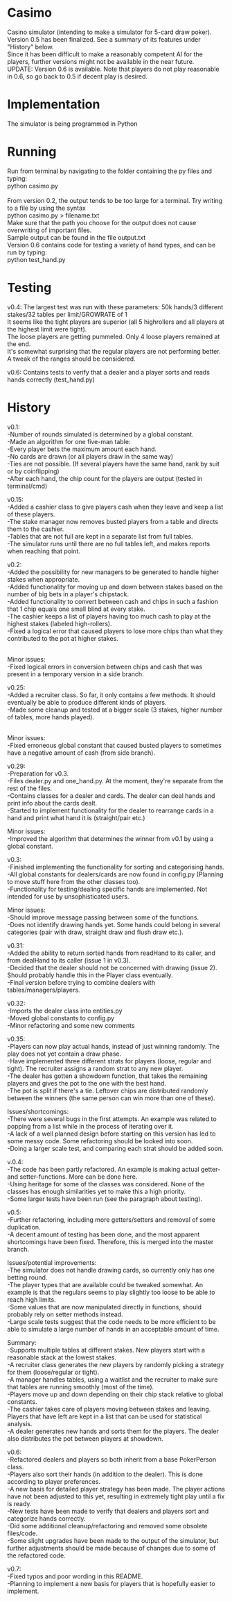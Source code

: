 # Casimo
Casino simulator (intending to make a simulator for 5-card draw poker). <br />
Version 0.5 has been finalized. See a summary of its features under "History" below. <br />
Since it has been difficult to make a reasonably competent AI for the players, further versions might not be available in the near future. <br />
UPDATE: Version 0.6 is available. Note that players do not play reasonable in 0.6, so go back to 0.5 if decent play is desired.

# Implementation
The simulator is being programmed in Python

# Running
Run from terminal by navigating to the folder containing the py files and typing: <br />
  python casimo.py <br /> <br />
From version 0.2, the output tends to be too large for a terminal. Try writing to a file by using the syntax <br />
  python casimo.py > filename.txt <br />
Make sure that the path you choose for the output does not cause overwriting of important files. <br />
Sample output can be found in the file output.txt <br />
Version 0.6 contains code for testing a variety of hand types, and can be run by typing: <br />
  python test_hand.py <br />

# Testing
v0.4: The largest test was run with these parameters: 50k hands/3 different stakes/32 tables per limit/GROWRATE of 1 <br />
It seems like the tight players are superior (all 5 highrollers and all players at the highest limit were tight). <br />
The loose players are getting pummeled. Only 4 loose players remained at the end. <br />
It's somewhat surprising that the regular players are not performing better. A tweak of the ranges should be considered. <br />

v0.6: Contains tests to verify that a dealer and a player sorts and reads hands correctly (test_hand.py)

# History
v0.1: <br />
  -Number of rounds simulated is determined by a global constant. <br />
  -Made an algorithm for one five-man table: <br />
    -Every player bets the maximum amount each hand. <br />
    -No cards are drawn (or all players draw in the same way) <br />
    -Ties are not possible. (If several players have the same hand, rank by suit or by coinflipping) <br />
  -After each hand, the chip count for the players are output (tested in terminal/cmd) <br />

v0.15: <br />
  -Added a cashier class to give players cash when they leave and keep a list of these players. <br />
  -The stake manager now removes busted players from a table and directs them to the cashier. <br />
  -Tables that are not full are kept in a separate list from full tables. <br />
  -The simulator runs until there are no full tables left, and makes reports when reaching that point. <br />

v0.2: <br />
  -Added the possibility for new managers to be generated to handle higher stakes when appropriate. <br />
  -Added functionality for moving up and down between stakes based on the number of big bets in a player's chipstack. <br />
  -Added functionality to convert between cash and chips in such a fashion that 1 chip equals one small blind at every stake.  <br />
  -The cashier keeps a list of players having too much cash to play at the highest stakes (labeled high-rollers). <br />
  -Fixed a logical error that caused players to lose more chips than what they contributed to the pot at higher stakes. <br /> <br />

Minor issues: <br />
  -Fixed logical errors in conversion between chips and cash that was present in a temporary version in a side branch. <br />

v0.25: <br />
  -Added a recruiter class. So far, it only contains a few methods. It should eventually be able to produce different kinds of players. <br />
  -Made some cleanup and tested at a bigger scale (3 stakes, higher number of tables, more hands played). <br /> <br />

Minor issues: <br />
  -Fixed erroneous global constant that caused busted players to sometimes have a negative amount of cash (from side branch). <br />

v0.29: <br />
  -Preparation for v0.3. <br />
  -Files dealer.py and one_hand.py. At the moment, they're separate from the rest of the files. <br />
  -Contains classes for a dealer and cards. The dealer can deal hands and print info about the cards dealt. <br />
  -Started to implement functionality for the dealer to rearrange cards in a hand and print what hand it is (straight/pair etc.) <br />

Minor issues: <br />
  -Improved the algorithm that determines the winner from v0.1 by using a global constant. <br />

v0.3: <br />
  -Finished implementing the functionality for sorting and categorising hands. <br />
  -All global constants for dealers/cards are now found in config.py (Planning to move stuff here from the other classes too). <br />
  -Functionality for testing/dealing specific hands are implemented. Not intended for use by unsophisticated users. <br />

Minor issues: <br />
  -Should improve message passing between some of the functions. <br />
  -Does not identify drawing hands yet. Some hands could belong in several categories (pair with draw, straight draw and flush draw etc.). <br />

v0.31: <br />
  -Added the ability to return sorted hands from readHand to its caller, and from dealHand to its caller (issue 1 in v0.3). <br />
  -Decided that the dealer should not be concerned with drawing (issue 2). Should probably handle this in the Player class eventually. <br />
  -Final version before trying to combine dealers with tables/managers/players. <br />

v0.32: <br />
  -Imports the dealer class into entities.py <br />
  -Moved global constants to config.py <br />
  -Minor refactoring and some new comments <br />

v0.35: <br />
  -Players can now play actual hands, instead of just winning randomly. The play does not yet contain a draw phase. <br />
  -Have implemented three different strats for players (loose, regular and tight). The recruiter assigns a random strat to any new player. <br />
  -The dealer has gotten a showdown function, that takes the remaining players and gives the pot to the one with the best hand. <br />
  -The pot is split if there's a tie. Leftover chips are distributed randomly between the winners (the same person can win more than one of these). <br />

Issues/shortcomings: <br />
  -There were several bugs in the first attempts. An example was related to popping from a list while in the process of iterating over it. <br />
  -A lack of a well planned design before starting on this version has led to some messy code. Some refactoring should be looked into soon. <br />
  -Doing a larger scale test, and comparing each strat should be added soon. <br />

v.0.4: <br />
  -The code has been partly refactored. An example is making actual getter- and setter-functions. More can be done here. <br />
  -Using heritage for some of the classes was considered. None of the classes has enough similarities yet to make this a high priority. <br />
  -Some larger tests have been run (see the paragraph about testing). <br />

v0.5: <br />
  -Further refactoring, including more getters/setters and removal of some duplication. <br />
  -A decent amount of testing has been done, and the most apparent shortcomings have been fixed. Therefore, this is merged into the master branch. <br />

Issues/potential improvements: <br />
  -The simulator does not handle drawing cards, so currently only has one betting round. <br />
  -The player types that are available could be tweaked somewhat. An example is that the regulars seems to play slightly too loose to be able to reach high limits. <br />
  -Some values that are now manipulated directly in functions, should probably rely on setter methods instead. <br />
  -Large scale tests suggest that the code needs to be more efficient to be able to simulate a large number of hands in an acceptable amount of time. <br />

Summary: <br />
  -Supports multiple tables at different stakes. New players start with a reasonable stack at the lowest stakes. <br />
  -A recruiter class generates the new players by randomly picking a strategy for them (loose/regular or tight). <br />
  -A manager handles tables, using a waitlist and the recruiter to make sure that tables are running smoothly (most of the time). <br />
  -Players move up and down depending on their chip stack relative to global constants. <br />
  -The cashier takes care of players moving between stakes and leaving. Players that have left are kept in a list that can be used for statistical analysis. <br />
  -A dealer generates new hands and sorts them for the players. The dealer also distributes the pot between players at showdown. <br />

v0.6: <br />
  -Refactored dealers and players so both inherit from a base PokerPerson class. <br />
  -Players also sort their hands (in addition to the dealer). This is done according to player preferences. <br />
  -A new basis for detailed player strategy has been made. The player actions have not been adjusted to this yet, resulting in extremely tight play until a fix is ready. <br />
  -New tests have been made to verify that dealers and players sort and categorize hands correctly. <br />
  -Did some additional cleanup/refactoring and removed some obsolete files/code. <br />
  -Some slight upgrades have been made to the output of the simulator, but further adjustments should be made because of changes due to some of the refactored code. <br />

v0.7: <br />
  -Fixed typos and poor wording in this README. <br />
  -Planning to implement a new basis for players that is hopefully easier to implement. <br />
  
